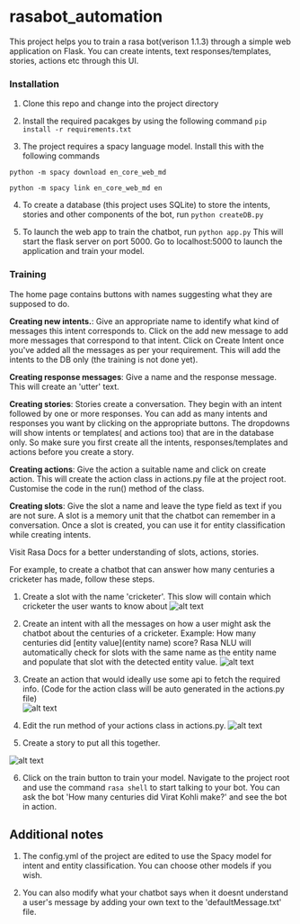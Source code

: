 # rasabot_automation
This project helps you to train a rasa bot(verison 1.1.3) through a simple web application on Flask. You can create intents, text responses/templates, stories, actions etc through this UI.  



### Installation
1. Clone this repo and change into the project directory

2. Install the required pacakges by using the following command
`pip install -r requirements.txt`

3. The project requires a spacy language model. Install this with the following commands

`python -m spacy download en_core_web_md`  

 `python -m spacy link en_core_web_md en`
 
 4. To create a database (this project uses SQLite) to store the intents, stories and other components of the bot, run 
 `python createDB.py`
 
 5. To launch the web app to train the chatbot, run
 `python app.py`
 This will start the flask server on port 5000. Go to localhost:5000 to launch the application and train your model.

### Training
The home page contains buttons with names suggesting what they are supposed to do.

**Creating new intents.**: 
Give an appropriate name to identify what kind of messages this intent corresponds to.
Click on the add new message to add more messages that correspond to that intent. Click on Create Intent once you've added all the messages as per your requirement. This will add the intents to the DB only (the training is not done yet).

**Creating response messages**: 
Give a name and the response message. This will create an 'utter' text. 

**Creating stories**: 
Stories create a conversation. They begin with an intent followed by one or more responses. You can add as many intents and responses you want by clicking on the appropriate buttons. The dropdowns will show intents or templates( and actions too) that are in the database only. So make sure you first create all the intents, responses/templates and actions before you create a story.

**Creating actions**: 
Give the action a suitable name and click on create action. This will create the action class in actions.py file at the project root. Customise the code in the run() method of the class.

**Creating slots**: 
Give the slot a name and leave the type field as text if you are not sure. A slot is a memory unit that the chatbot can remember in a conversation. Once a slot is created, you can use it for entity classification while creating intents.

Visit Rasa Docs for a better understanding of slots, actions, stories.

For example, to create a chatbot that can answer how many centuries a cricketer has made, follow these steps.

1. Create a slot with the name 'cricketer'. This slow will contain which cricketer the user wants to know about
![alt text](https://textract-console-us-east-1-f1845175-fc78-475d-9b50-a287c2cf3cd0.s3.amazonaws.com/slot.PNG "cricketer slot")

2. Create an intent with all the messages on how a user might ask the chatbot about the centuries of a cricketer.
Example: How many centuries did \[entity value\]\(entity name\) score?
Rasa NLU will automatically check for slots with the same name as the entity name and populate that slot with the detected entity value.
![alt text](https://textract-console-us-east-1-f1845175-fc78-475d-9b50-a287c2cf3cd0.s3.amazonaws.com/intent_with_slots.PNG "cricketer intent")


3. Create an action that would ideally use some api to fetch the required info. (Code for the action class will be auto generated in the actions.py file)  
![alt text](https://textract-console-us-east-1-f1845175-fc78-475d-9b50-a287c2cf3cd0.s3.amazonaws.com/actions.PNG "cricketer action")

4. Edit the run method of your actions class in actions.py. 
![alt text](https://textract-console-us-east-1-f1845175-fc78-475d-9b50-a287c2cf3cd0.s3.amazonaws.com/actionscode.PNG "cricketer action code")

5. Create a story to put all this together.  

![alt text](https://textract-console-us-east-1-f1845175-fc78-475d-9b50-a287c2cf3cd0.s3.amazonaws.com/story.PNG "cricketer story")

6. Click on the train button to train your model. Navigate to the project root and use the command `rasa shell` to start talking to your bot. You can ask the bot 'How many centuries did Virat Kohli make?' and see the bot in action.

## Additional notes

1. The config.yml of the project are edited to use the Spacy model for intent and entity classification. You can choose other models if you wish.

2. You can also modify what your chatbot says when it doesnt understand a user's message by adding your own text to the 'defaultMessage.txt' file. 
